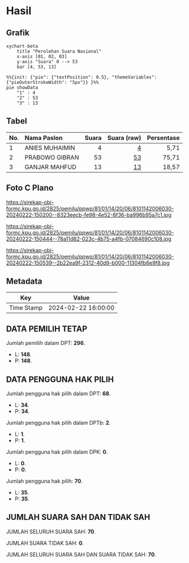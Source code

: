 # Hasil

## Grafik

```mermaid
xychart-beta
    title "Perolehan Suara Nasional"
    x-axis [01, 02, 03]
    y-axis "Suara" 0 --> 53
    bar [4, 53, 13]
```

```mermaid
%%{init: {"pie": {"textPosition": 0.5}, "themeVariables": {"pieOuterStrokeWidth": "5px"}} }%%
pie showData
    "1" : 4
    "2" : 53
    "3" : 13
```

## Tabel

| No. | Nama Paslon    | Suara | Suara (raw) | Persentase |
|:--- |:-------------- | -----:| -----------:| ----------:|
| 1   | ANIES MUHAIMIN | 4     | [4][p-1]    | 5,71       |
| 2   | PRABOWO GIBRAN | 53    | [53][p-2]   | 75,71      |
| 3   | GANJAR MAHFUD  | 13    | [13][p-3]   | 18,57      |


[p-1]: https://github.com/gigit-pemilu/pemilu-2024/blob/main/pilpres/hitung-suara/sub/81-maluku/sub/01-maluku-tengah/sub/14-salahutu/sub/2006-suli/sub/030-tps/sub/paslon-1.txt
[p-2]: https://github.com/gigit-pemilu/pemilu-2024/blob/main/pilpres/hitung-suara/sub/81-maluku/sub/01-maluku-tengah/sub/14-salahutu/sub/2006-suli/sub/030-tps/sub/paslon-2.txt
[p-3]: https://github.com/gigit-pemilu/pemilu-2024/blob/main/pilpres/hitung-suara/sub/81-maluku/sub/01-maluku-tengah/sub/14-salahutu/sub/2006-suli/sub/030-tps/sub/paslon-3.txt

## Foto C Plano

https://sirekap-obj-formc.kpu.go.id/2825/pemilu/ppwp/81/01/14/20/06/8101142006030-20240222-150200--8323eecb-fe98-4e52-8f36-ba996b95a7c1.jpg

https://sirekap-obj-formc.kpu.go.id/2825/pemilu/ppwp/81/01/14/20/06/8101142006030-20240222-150444--78a11d82-023c-4b75-a4fb-07084690c108.jpg

https://sirekap-obj-formc.kpu.go.id/2825/pemilu/ppwp/81/01/14/20/06/8101142006030-20240222-150539--2b22ea9f-2312-40d9-b000-11304fb6e9f8.jpg


## Metadata

| Key        | Value               |
| ---------- | ------------------- |
| Time Stamp | 2024-02-22 16:00:00 |


## DATA PEMILIH TETAP

Jumlah pemilih dalam DPT: **296**.
 * L: **148**.
 * P: **148**.

## DATA PENGGUNA HAK PILIH

Jumlah pengguna hak pilih dalam DPT: **68**.
 * L: **34**.
 * P: **34**.

Jumlah pengguna hak pilih dalam DPTb: **2**.
 * L: **1**.
 * P: **1**.

Jumlah pengguna hak pilih dalam DPK: **0**.
 * L: **0**.
 * P: **0**.

Jumlah pengguna hak pilih: **70**.
 * L: **35**.
 * P: **35**.

## JUMLAH SUARA SAH DAN TIDAK SAH

JUMLAH SELURUH SUARA SAH: **70**.

JUMLAH SUARA TIDAK SAH: **0**.

JUMLAH SELURUH SUARA SAH DAN SUARA TIDAK SAH: **70**.


